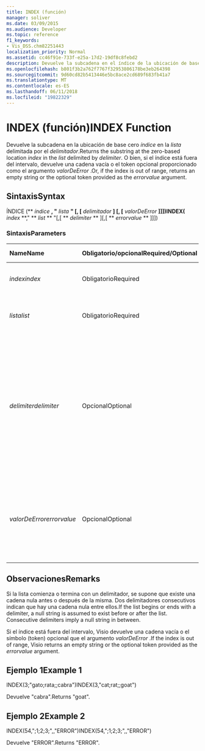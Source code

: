 ```yaml
---
title: INDEX (función)
manager: soliver
ms.date: 03/09/2015
ms.audience: Developer
ms.topic: reference
f1_keywords:
- Vis_DSS.chm82251443
localization_priority: Normal
ms.assetid: cc46f91e-733f-e25a-17d2-19df8c8febd2
description: Devuelve la subcadena en el índice de la ubicación de base cero de la lista delimitada por el delimitador. O bien, si el índice está fuera del intervalo, devuelve una cadena vacía o el token opcional proporcionado como el argumento valorDeError.
ms.openlocfilehash: b801f3b2a762f7767f32953806178be3eb264398
ms.sourcegitcommit: 9d60cd82b5413446e5bc8ace2cd689f683fb41a7
ms.translationtype: MT
ms.contentlocale: es-ES
ms.lasthandoff: 06/11/2018
ms.locfileid: "19822329"
---
```

# <a name="index-function"></a><span data-ttu-id="9f153-104">INDEX (función)</span><span class="sxs-lookup"><span data-stu-id="9f153-104">INDEX Function</span></span>

<span data-ttu-id="9f153-105">Devuelve la subcadena en la ubicación de base cero _índice_ en la _lista_ delimitada por el _delimitador_.</span><span class="sxs-lookup"><span data-stu-id="9f153-105">Returns the substring at the zero-based location  _index_ in the  _list_ delimited by  _delimiter_.</span></span> <span data-ttu-id="9f153-106">O bien, si el índice está fuera del intervalo, devuelve una cadena vacía o el token opcional proporcionado como el argumento *valorDeError* .</span><span class="sxs-lookup"><span data-stu-id="9f153-106">Or, if the index is out of range, returns an empty string or the optional token provided as the  *errorvalue*  argument.</span></span> 
  
## <a name="syntax"></a><span data-ttu-id="9f153-107">Sintaxis</span><span class="sxs-lookup"><span data-stu-id="9f153-107">Syntax</span></span>

<span data-ttu-id="9f153-108">ÍNDICE (** *índice* **, "** *lista* **" [, [** *delimitador* **] [, [** *valorDeError* **]]])</span><span class="sxs-lookup"><span data-stu-id="9f153-108">INDEX(** *index* **," ** *list* ** "[,[ ** *delimiter* ** ][,[ ** *errorvalue* ** ]]])</span></span> 
  
### <a name="parameters"></a><span data-ttu-id="9f153-109">Sintaxis</span><span class="sxs-lookup"><span data-stu-id="9f153-109">Parameters</span></span>

|<span data-ttu-id="9f153-110">**Name**</span><span class="sxs-lookup"><span data-stu-id="9f153-110">**Name**</span></span>|<span data-ttu-id="9f153-111">**Obligatorio/opcional**</span><span class="sxs-lookup"><span data-stu-id="9f153-111">**Required/Optional**</span></span>|<span data-ttu-id="9f153-112">**Tipo de datos**</span><span class="sxs-lookup"><span data-stu-id="9f153-112">**Data Type**</span></span>|<span data-ttu-id="9f153-113">**Descripción**</span><span class="sxs-lookup"><span data-stu-id="9f153-113">**Description**</span></span>|
|:-----|:-----|:-----|:-----|
| <span data-ttu-id="9f153-114">_index_</span><span class="sxs-lookup"><span data-stu-id="9f153-114">_index_</span></span> <br/> |<span data-ttu-id="9f153-115">Obligatorio</span><span class="sxs-lookup"><span data-stu-id="9f153-115">Required</span></span>  <br/> |<span data-ttu-id="9f153-116">**Número**</span><span class="sxs-lookup"><span data-stu-id="9f153-116">**Number**</span></span> <br/> |<span data-ttu-id="9f153-117">Especifica la ubicación que desea buscar.</span><span class="sxs-lookup"><span data-stu-id="9f153-117">The location that you want to find.</span></span>  <br/> |
| <span data-ttu-id="9f153-118">_lista_</span><span class="sxs-lookup"><span data-stu-id="9f153-118">_list_</span></span> <br/> |<span data-ttu-id="9f153-119">Obligatorio</span><span class="sxs-lookup"><span data-stu-id="9f153-119">Required</span></span>  <br/> |<span data-ttu-id="9f153-120">**String**</span><span class="sxs-lookup"><span data-stu-id="9f153-120">**String**</span></span> <br/> |<span data-ttu-id="9f153-121">Lista en la que desea realizar la búsqueda.</span><span class="sxs-lookup"><span data-stu-id="9f153-121">The list in which you want to search.</span></span>  <br/> |
| <span data-ttu-id="9f153-122">_delimiter_</span><span class="sxs-lookup"><span data-stu-id="9f153-122">_delimiter_</span></span> <br/> |<span data-ttu-id="9f153-123">Opcional</span><span class="sxs-lookup"><span data-stu-id="9f153-123">Optional</span></span>  <br/> |<span data-ttu-id="9f153-124">**String**</span><span class="sxs-lookup"><span data-stu-id="9f153-124">**String**</span></span> <br/> | <span data-ttu-id="9f153-125">La cadena que se utilizará como delimitador en _lista_.</span><span class="sxs-lookup"><span data-stu-id="9f153-125">The string to use as a delimiter within  _list_.</span></span> <span data-ttu-id="9f153-126">Una cadena _delimitador_ puede tener más de un carácter de longitud e incluir caracteres con múltiples bytes.</span><span class="sxs-lookup"><span data-stu-id="9f153-126">A  _delimiter_ string can be more than one character in length and include multibyte characters.</span></span> <span data-ttu-id="9f153-127">El valor predeterminado es un punto y coma.</span><span class="sxs-lookup"><span data-stu-id="9f153-127">The default is a semicolon.</span></span>  <br/> |
| <span data-ttu-id="9f153-128">_valorDeError_</span><span class="sxs-lookup"><span data-stu-id="9f153-128">_errorvalue_</span></span> <br/> |<span data-ttu-id="9f153-129">Opcional</span><span class="sxs-lookup"><span data-stu-id="9f153-129">Optional</span></span>  <br/> |<span data-ttu-id="9f153-130">**Número**</span><span class="sxs-lookup"><span data-stu-id="9f153-130">**Number**</span></span> <br/> | <span data-ttu-id="9f153-p104">Valor especificado por el usuario que debe devolverse en el caso de que el índice no esté incluido en el intervalo. El valor predeterminado es una cadena vacía.</span><span class="sxs-lookup"><span data-stu-id="9f153-p104">A user-specified value to return if the index is out of range. The default is an empty string.</span></span>  <br/> |
   
## <a name="remarks"></a><span data-ttu-id="9f153-133">Observaciones</span><span class="sxs-lookup"><span data-stu-id="9f153-133">Remarks</span></span>

<span data-ttu-id="9f153-p105">Si la lista comienza o termina con un delimitador, se supone que existe una cadena nula antes o después de la misma. Dos delimitadores consecutivos indican que hay una cadena nula entre ellos.</span><span class="sxs-lookup"><span data-stu-id="9f153-p105">If the list begins or ends with a delimiter, a null string is assumed to exist before or after the list. Consecutive delimiters imply a null string in between.</span></span> 
  
<span data-ttu-id="9f153-136">Si el índice está fuera del intervalo, Visio devuelve una cadena vacía o el símbolo (token) opcional que el argumento *valorDeError* .</span><span class="sxs-lookup"><span data-stu-id="9f153-136">If the index is out of range, Visio returns an empty string or the optional token provided as the  *errorvalue*  argument.</span></span> 
  
## <a name="example-1"></a><span data-ttu-id="9f153-137">Ejemplo 1</span><span class="sxs-lookup"><span data-stu-id="9f153-137">Example 1</span></span>

<span data-ttu-id="9f153-138">INDEX(3;"gato;rata;;cabra")</span><span class="sxs-lookup"><span data-stu-id="9f153-138">INDEX(3,"cat;rat;;goat")</span></span>
  
<span data-ttu-id="9f153-139">Devuelve "cabra".</span><span class="sxs-lookup"><span data-stu-id="9f153-139">Returns "goat".</span></span>
  
## <a name="example-2"></a><span data-ttu-id="9f153-140">Ejemplo 2</span><span class="sxs-lookup"><span data-stu-id="9f153-140">Example 2</span></span>

<span data-ttu-id="9f153-141">INDEX(54,";1;2;3;",,"ERROR")</span><span class="sxs-lookup"><span data-stu-id="9f153-141">INDEX(54,";1;2;3;",,"ERROR")</span></span>
  
<span data-ttu-id="9f153-142">Devuelve "ERROR".</span><span class="sxs-lookup"><span data-stu-id="9f153-142">Returns "ERROR".</span></span>
  

